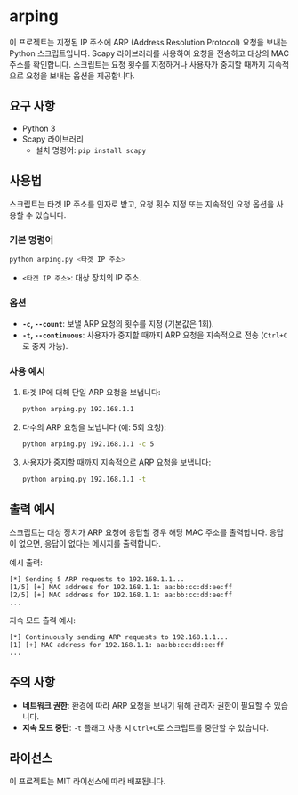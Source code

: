 
# arping

이 프로젝트는 지정된 IP 주소에 ARP (Address Resolution Protocol) 요청을 보내는 Python 스크립트입니다. Scapy 라이브러리를 사용하여 요청을 전송하고 대상의 MAC 주소를 확인합니다. 스크립트는 요청 횟수를 지정하거나 사용자가 중지할 때까지 지속적으로 요청을 보내는 옵션을 제공합니다.

## 요구 사항

- Python 3
- Scapy 라이브러리
    - 설치 명령어: `pip install scapy`

## 사용법

스크립트는 타겟 IP 주소를 인자로 받고, 요청 횟수 지정 또는 지속적인 요청 옵션을 사용할 수 있습니다.

### 기본 명령어

```bash
python arping.py <타겟 IP 주소>
```

- `<타겟 IP 주소>`: 대상 장치의 IP 주소.

### 옵션

- **`-c`, `--count`**: 보낼 ARP 요청의 횟수를 지정 (기본값은 1회).
- **`-t`, `--continuous`**: 사용자가 중지할 때까지 ARP 요청을 지속적으로 전송 (`Ctrl+C`로 중지 가능).

### 사용 예시

1. 타겟 IP에 대해 단일 ARP 요청을 보냅니다:
    ```bash
    python arping.py 192.168.1.1
    ```

2. 다수의 ARP 요청을 보냅니다 (예: 5회 요청):
    ```bash
    python arping.py 192.168.1.1 -c 5
    ```

3. 사용자가 중지할 때까지 지속적으로 ARP 요청을 보냅니다:
    ```bash
    python arping.py 192.168.1.1 -t
    ```

## 출력 예시

스크립트는 대상 장치가 ARP 요청에 응답할 경우 해당 MAC 주소를 출력합니다. 응답이 없으면, 응답이 없다는 메시지를 출력합니다.

예시 출력:
```plaintext
[*] Sending 5 ARP requests to 192.168.1.1...
[1/5] [+] MAC address for 192.168.1.1: aa:bb:cc:dd:ee:ff
[2/5] [+] MAC address for 192.168.1.1: aa:bb:cc:dd:ee:ff
...
```

지속 모드 출력 예시:
```plaintext
[*] Continuously sending ARP requests to 192.168.1.1...
[1] [+] MAC address for 192.168.1.1: aa:bb:cc:dd:ee:ff
...
```

## 주의 사항

- **네트워크 권한**: 환경에 따라 ARP 요청을 보내기 위해 관리자 권한이 필요할 수 있습니다.
- **지속 모드 중단**: `-t` 플래그 사용 시 `Ctrl+C`로 스크립트를 중단할 수 있습니다.

## 라이선스

이 프로젝트는 MIT 라이선스에 따라 배포됩니다.
